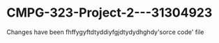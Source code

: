 # CMPG-323-Project-2---31304923

Changes have been fhffygyftdtyddiyfgjdtydydhghdy'sorce code' file


